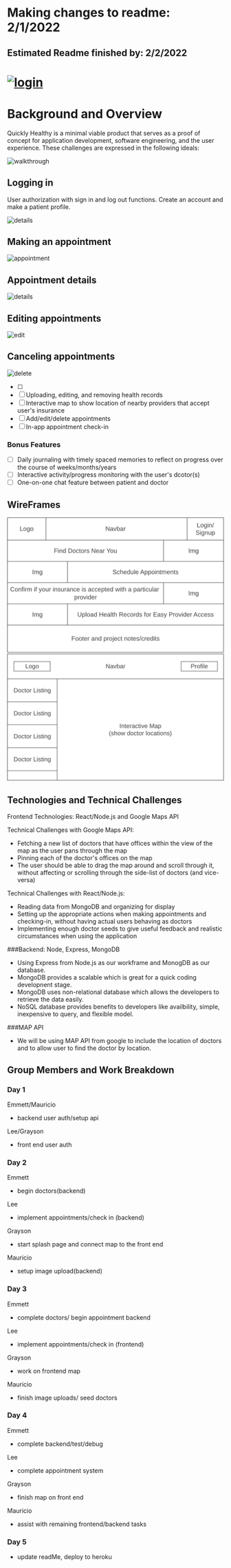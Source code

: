 # Making changes to readme: 2/1/2022
## Estimated Readme finished by: 2/2/2022

# <a href="https://quickly-healthy.herokuapp.com/#/"> <img src="https://github.com/lyhourlay1/Quickly-healthy/wiki/images/logo.png" alt="login"></a>

# Background and Overview
Quickly Healthy is a minimal viable product that serves as a proof of concept for 
application development, software engineering, and the user experience. These 
challenges are expressed in the following ideals:

<img src="https://github.com/lyhourlay1/Quickly-healthy/wiki/images/walkthrough.gif" alt="walkthrough">


## Logging in
User authorization with sign in and log out functions.
Create an account and make a patient profile.

<img src="https://github.com/lyhourlay1/Quickly-healthy/wiki/images/login.gif" alt="details">

## Making an appointment

<img src="https://github.com/lyhourlay1/Quickly-healthy/wiki/images/appointment.gif" alt="appointment">

## Appointment details

<img src="https://github.com/lyhourlay1/Quickly-healthy/wiki/images/details.gif" alt="details">


## Editing appointments

<img src="https://github.com/lyhourlay1/Quickly-healthy/wiki/images/edit.gif" alt="edit">


## Canceling appointments

<img src="https://github.com/lyhourlay1/Quickly-healthy/wiki/images/delete.gif" alt="delete">


- [ ] 
- [ ] Uploading, editing, and removing health records
- [ ] Interactive map to show location of nearby providers that accept user's insurance
- [ ] Add/edit/delete appointments
- [ ] In-app appointment check-in

### Bonus Features

- [ ] Daily journaling with timely spaced memories to reflect on progress over the course of weeks/months/years
- [ ] Interactive activity/progress monitoring with the user's dcotor(s)
- [ ] One-on-one chat feature between patient and doctor

## WireFrames

![alt text](https://github.com/lyhourlay1/Quickly-healthy/blob/main/assets/wireframes/splash.jpg?raw=true)
![alt text](https://github.com/lyhourlay1/Quickly-healthy/blob/main/assets/wireframes/home.jpg?raw=true)

## Technologies and Technical Challenges

Frontend Technologies: React/Node.js and Google Maps API

Technical Challenges with Google Maps API:

* Fetching a new list of doctors that have offices within the view of the map as the user pans through the map
* Pinning each of the doctor's offices on the map
* The user should be able to drag the map around and scroll through it, without affecting or scrolling through the side-list of doctors (and vice-versa)

Technical Challenges with React/Node.js:

* Reading data from MongoDB and organizing for display
* Setting up the appropriate actions when making appointments and checking-in, without having actual users behaving as doctors
* Implementing enough doctor seeds to give useful feedback and realistic circumstances when using the application

###Backend: Node, Express, MongoDB

* Using Express from Node.js as our workframe and MonogDB as our database.
* MongoDB provides a scalable which is great for a quick coding developnent stage.
* MongoDB uses non-relational database which allows the developers to retrieve the 
data easily.
* NoSQL database provides benefits to developers like availbility, simple,
inexpensive to query, and flexible model. 

###MAP API

* We will be using MAP API from google to include the location of doctors and to
allow user to find the doctor by location. 



## Group Members and Work Breakdown
### Day 1
Emmett/Mauricio
* backend user auth/setup api

Lee/Grayson
* front end user auth

### Day 2
Emmett
* begin doctors(backend)

Lee
* implement appointments/check in (backend)

Grayson
* start splash page and connect map to the front end

Mauricio
* setup image upload(backend)
### Day 3
Emmett
* complete doctors/ begin appointment backend

Lee
* implement appointments/check in (frontend)

Grayson
* work on frontend map

Mauricio
* finish image uploads/ seed doctors
### Day 4
Emmett
* complete backend/test/debug

Lee
* complete appointment system

Grayson
* finish map on front end

Mauricio
* assist with remaining frontend/backend tasks
### Day 5
* update readMe, deploy to heroku
